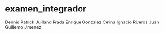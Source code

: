 # examen_integrador
Dennis Patrick Juilland Prada
Enrique Gonzalez Cetina
Ignacio Riveros
Juan Guillemo Jimenez
